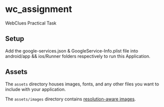 # wc_assignment

WebClues Practical Task

## Setup

Add the google-services.json & GoogleService-Info.plist file into android/app && ios/Runner folders respectively to run this Application.

## Assets

The `assets` directory houses images, fonts, and any other files you want to
include with your application.

The `assets/images` directory contains [resolution-aware
images](https://flutter.dev/docs/development/ui/assets-and-images#resolution-aware).